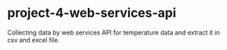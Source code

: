 # project-4-web-services-api
 Collecting data by web services API  for temperature data and extract it in csv and excel file.
